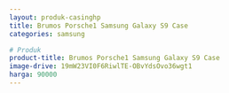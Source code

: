 ```yaml
---
layout: produk-casinghp
title: Brumos Porsche1 Samsung Galaxy S9 Case
categories: samsung

# Produk
product-title: Brumos Porsche1 Samsung Galaxy S9 Case
image-drive: 19mW23VI0F6RiwlTE-OBvYdsOvo36wgt1
harga: 90000
---
```

